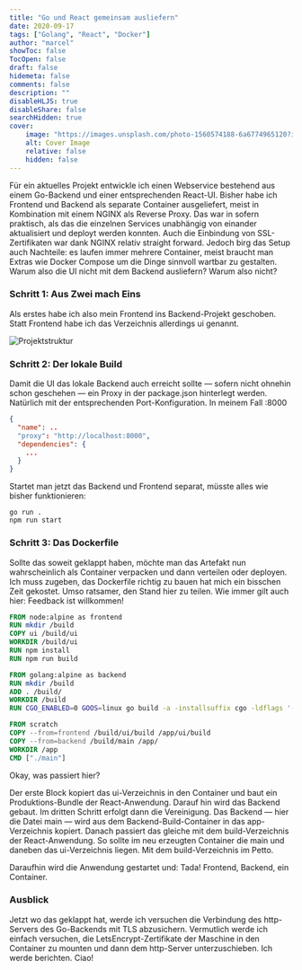 ```yaml
---
title: "Go und React gemeinsam ausliefern"
date: 2020-09-17
tags: ["Golang", "React", "Docker"]
author: "marcel"
showToc: false
TocOpen: false
draft: false
hidemeta: false
comments: false
description: ""
disableHLJS: true
disableShare: false
searchHidden: true
cover:
    image: "https://images.unsplash.com/photo-1560574188-6a6774965120?ixid=MXwxMjA3fDB8MHxwaG90by1wYWdlfHx8fGVufDB8fHw%3D&ixlib=rb-1.2.1&auto=format&fit=crop&w=2100&q=80"
    alt: Cover Image
    relative: false
    hidden: false
---
```


Für ein aktuelles Projekt entwickle ich einen Webservice bestehend aus einem Go-Backend und einer entsprechenden React-UI. 
Bisher habe ich Frontend und Backend als separate Container ausgeliefert, meist in Kombination mit einem NGINX als Reverse Proxy. 
Das war in sofern praktisch, als das die einzelnen Services unabhängig von einander aktualisiert und deployt werden konnten. 
Auch die Einbindung von SSL-Zertifikaten war dank NGINX relativ straight forward.
Jedoch birg das Setup auch Nachteile: es laufen immer mehrere Container, meist braucht man Extras wie Docker Compose um 
die Dinge sinnvoll wartbar zu gestalten. Warum also die UI nicht mit dem Backend ausliefern? Warum also nicht?

### Schritt 1: Aus Zwei mach Eins

Als erstes habe ich also mein Frontend ins Backend-Projekt geschoben. Statt Frontend habe ich das Verzeichnis allerdings ui genannt.

![Projektstruktur](../../posts/2020-09-17/structure.png)

### Schritt 2: Der lokale Build

Damit die UI das lokale Backend auch erreicht sollte — sofern nicht ohnehin schon geschehen — ein Proxy 
in der package.json hinterlegt werden. Natürlich mit der entsprechenden Port-Konfiguration. In meinem Fall :8000
```json
{
  "name": ..
  "proxy": "http://localhost:8000",
  "dependencies": {
    ... 
  }
}
```

Startet man jetzt das Backend und Frontend separat, müsste alles wie bisher funktionieren:

```shell
go run .
npm run start
```

### Schritt 3: Das Dockerfile

Sollte das soweit geklappt haben, möchte man das Artefakt nun wahrscheinlich als Container verpacken und dann 
verteilen oder deployen. Ich muss zugeben, das Dockerfile richtig zu bauen hat mich ein bisschen Zeit gekostet.
Umso ratsamer, den Stand hier zu teilen. Wie immer gilt auch hier: Feedback ist willkommen!

```dockerfile
FROM node:alpine as frontend
RUN mkdir /build
COPY ui /build/ui
WORKDIR /build/ui
RUN npm install
RUN npm run build

FROM golang:alpine as backend
RUN mkdir /build
ADD . /build/
WORKDIR /build
RUN CGO_ENABLED=0 GOOS=linux go build -a -installsuffix cgo -ldflags '-extldflags "-static"' -o main .

FROM scratch
COPY --from=frontend /build/ui/build /app/ui/build
COPY --from=backend /build/main /app/
WORKDIR /app
CMD ["./main"]
```

Okay, was passiert hier?

Der erste Block kopiert das ui-Verzeichnis in den Container und baut ein Produktions-Bundle der React-Anwendung. 
Darauf hin wird das Backend gebaut. Im dritten Schritt erfolgt dann die Vereinigung. 
Das Backend — hier die Datei main — wird aus dem Backend-Build-Container in das app-Verzeichnis kopiert. 
Danach passiert das gleiche mit dem build-Verzeichnis der React-Anwendung. So sollte im neu erzeugten Container 
die main und daneben das ui-Verzeichnis liegen. Mit dem build-Verzeichnis im Petto.

Daraufhin wird die Anwendung gestartet und: Tada! Frontend, Backend, ein Container.


### Ausblick

Jetzt wo das geklappt hat, werde ich versuchen die Verbindung des http-Servers des Go-Backends mit TLS abzusichern. 
Vermutlich werde ich einfach versuchen, die LetsEncrypt-Zertifikate der Maschine in den Container zu mounten und 
dann dem http-Server unterzuschieben. Ich werde berichten. Ciao!